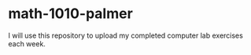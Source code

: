 # math-1010-palmer
I will use this repository to upload my completed computer lab exercises each week.
